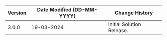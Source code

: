 | **Version** | **Date Modified (DD-MM-YYYY)** | **Change History**                          |
|-------------|--------------------------------|---------------------------------------------|
| 3.0.0       | 19-03-2024                     | Initial Solution Release.                    |